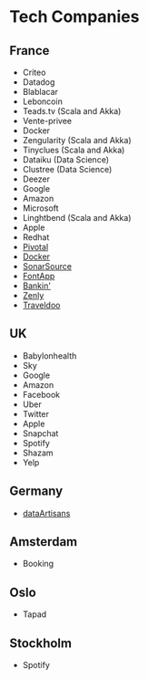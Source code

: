 # Tech Companies

## France

* Criteo
* Datadog
* Blablacar
* Leboncoin
* Teads.tv (Scala and Akka)
* Vente-privee
* Docker
* Zengularity (Scala and Akka)
* Tinyclues (Scala and Akka)
* Dataiku (Data Science)
* Clustree (Data Science)
* Deezer
* Google
* Amazon
* Microsoft
* Linghtbend (Scala and Akka)
* Apple
* Redhat
* [Pivotal](https://pivotal.io/careers)
* [Docker](https://www.docker.com/careers)
* [SonarSource](https://www.sonarsource.com/company/jobs/)
* [FontApp](https://frontapp.com/jobs)
* [Bankin'](https://bankin.com/fr/jobs.html)
* [Zenly](https://zen.ly)
* [Traveldoo](https://www.traveldoo.com)

## UK

* Babylonhealth
* Sky
* Google
* Amazon
* Facebook
* Uber
* Twitter
* Apple
* Snapchat
* Spotify
* Shazam
* Yelp

## Germany
* [dataArtisans](https://data-artisans.com/)

## Amsterdam

* Booking

## Oslo

* Tapad

## Stockholm

* Spotify
